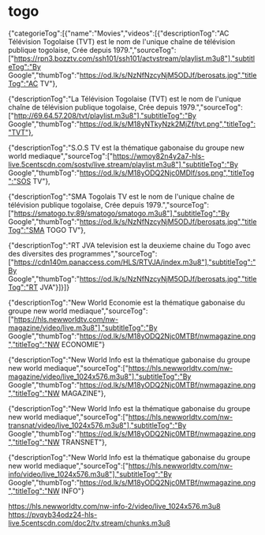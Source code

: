 # togo
{"categorieTog":[{"name":"Movies","videos":[{"descriptionTog":"AC Télévision Togolaise (TVT) est le nom de l'unique chaîne de télévision publique togolaise, Crée depuis 1979.","sourceTog":["https://rpn3.bozztv.com/ssh101/ssh101/actvstream/playlist.m3u8"],"subtitleTog":"By Google","thumbTog":"https://od.lk/s/NzNfNzcyNjM5ODJf/berosats.jpg","titleTog":"AC TV"},

{"descriptionTog":"La Télévision Togolaise (TVT) est le nom de l'unique chaîne de télévision publique togolaise, Crée depuis 1979.","sourceTog":["http://69.64.57.208/tvt/playlist.m3u8"],"subtitleTog":"By Google","thumbTog":"https://od.lk/s/M18yNTkyNzk2MjZf/tvt.png","titleTog":"TVT"},

{"descriptionTog":"S.O.S TV est la thématique gabonaise du groupe new world mediaque","sourceTog":["https://wmoy82n4y2a7-hls-live.5centscdn.com/sostv/live.stream/playlist.m3u8"],"subtitleTog":"By Google","thumbTog":"https://od.lk/s/M18yODQ2Njc0MDlf/sos.png","titleTog":"SOS TV"},

{"descriptionTog":"SMA Togolais TV est le nom de l'unique chaîne de télévision publique togolaise, Crée depuis 1979.","sourceTog":["https://smatogo.tv:89/smatogo/smatogo.m3u8"],"subtitleTog":"By Google","thumbTog":"https://od.lk/s/NzNfNzcyNjM5ODJf/berosats.jpg","titleTog":"SMA TOGO TV"},

{"descriptionTog":"RT JVA television est la deuxieme chaine du Togo avec des diversites des programmes","sourceTog":["https://cdn140m.panaccess.com/HLS/RTVJA/index.m3u8"],"subtitleTog":"By Google","thumbTog":"https://od.lk/s/NzNfNzcyNjM5ODJf/berosats.jpg","titleTog":"RT JVA"}]}]}

{"descriptionTog":"New World Economie est la thématique gabonaise du groupe new world mediaque","sourceTog":["https://hls.newworldtv.com/nw-magazine/video/live.m3u8"],"subtitleTog":"By Google","thumbTog":"https://od.lk/s/M18yODQ2Njc0MTBf/nwmagazine.png","titleTog":"NW ECONOMIE"}






{"descriptionTog":"New World Info est la thématique gabonaise du groupe new world mediaque","sourceTog":["https://hls.newworldtv.com/nw-magazine/video/live_1024x576.m3u8"],"subtitleTog":"By Google","thumbTog":"https://od.lk/s/M18yODQ2Njc0MTBf/nwmagazine.png","titleTog":"NW MAGAZINE"},

{"descriptionTog":"New World Info est la thématique gabonaise du groupe new world mediaque","sourceTog":["https://hls.newworldtv.com/nw-transnat/video/live_1024x576.m3u8"],"subtitleTog":"By Google","thumbTog":"https://od.lk/s/M18yODQ2Njc0MTBf/nwmagazine.png","titleTog":"NW TRANSNET"},

{"descriptionTog":"New World Info est la thématique gabonaise du groupe new world mediaque","sourceTog":["https://hls.newworldtv.com/nw-info/video/live_1024x576.m3u8"],"subtitleTog":"By Google","thumbTog":"https://od.lk/s/M18yODQ2Njc0MTBf/nwmagazine.png","titleTog":"NW INFO"}


https://hls.newworldtv.com/nw-info-2/video/live_1024x576.m3u8
https://pvqyb34odz24-hls-live.5centscdn.com/doc2/tv.stream/chunks.m3u8
